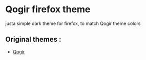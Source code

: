 # Qogir firefox theme

justa simple dark theme for firefox, to match Qogir theme colors

## Original themes :

* [Qogir](https://github.com/vinceliuice/Qogir-theme)


